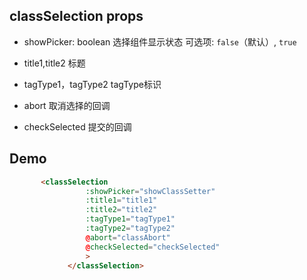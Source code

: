 ## classSelection props

- showPicker: boolean
    选择组件显示状态
    可选项: `false`（默认）,  `true`

-  title1,title2
    标题

-  tagType1，tagType2
    tagType标识

- abort
   取消选择的回调

- checkSelected
   提交的回调

##  Demo

```html
       <classSelection
                 :showPicker="showClassSetter"
                 :title1="title1"
                 :title2="title2"
                 :tagType1="tagType1"
                 :tagType2="tagType2"
                 @abort="classAbort"
                 @checkSelected="checkSelected"
                 >
             </classSelection>
```


